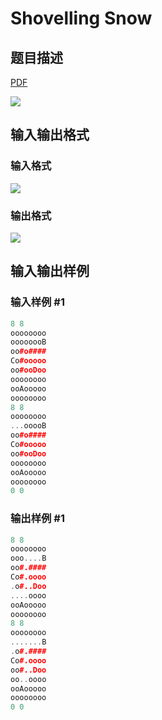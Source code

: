 # Shovelling Snow

## 题目描述

[problemUrl]: https://uva.onlinejudge.org/index.php?option=com_onlinejudge&Itemid=8&category=20&page=show_problem&problem=1804

[PDF](https://uva.onlinejudge.org/external/108/p10863.pdf)

![](https://cdn.luogu.com.cn/upload/vjudge_pic/UVA10863/bc90b49c3a750422d2c26127cbf3f92d5cd329ce.png)

## 输入输出格式

### 输入格式

![](https://cdn.luogu.com.cn/upload/vjudge_pic/UVA10863/e02731bc2e215d4c245f7708866e91b89aca8274.png)

### 输出格式

![](https://cdn.luogu.com.cn/upload/vjudge_pic/UVA10863/d78217409c833146264341b2181aae1c9310a9e7.png)

## 输入输出样例

### 输入样例 #1

```cpp
8 8
oooooooo
oooooooB
oo#o####
Co#ooooo
oo#ooDoo
oooooooo
ooAooooo
oooooooo
8 8
oooooooo
...ooooB
oo#o####
Co#ooooo
oo#ooDoo
oooooooo
ooAooooo
oooooooo
0 0
```


### 输出样例 #1

```cpp
8 8
oooooooo
ooo....B
oo#.####
Co#.oooo
.o#..Doo
....oooo
ooAooooo
oooooooo
8 8
oooooooo
.......B
.o#.####
Co#.oooo
oo#..Doo
oo..oooo
ooAooooo
oooooooo
0 0
```


